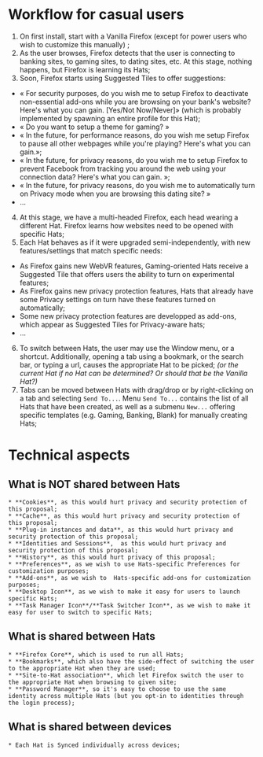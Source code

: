 
Workflow for casual users
=========================

1. On first install, start with a Vanilla Firefox (except for power users who wish to customize this manually) ;
2. As the user browses, Firefox detects that the user is connecting to banking sites, to gaming sites, to dating sites, etc. At this stage, nothing happens, but Firefox is learning its Hats;
3. Soon, Firefox starts using Suggested Tiles to offer suggestions: 
  * « For security purposes, do you wish me to setup Firefox to deactivate non-essential add-ons while you are browsing on your bank's website? Here's what you can gain. [Yes/Not Now/Never]» (which is probably implemented by spawning an entire profile for this Hat);
  * « Do you want to setup a theme for gaming? »
  * « In the future, for performance reasons, do you wish me setup Firefox to pause all other webpages while you're playing? Here's what you can gain.»;
  * « In the future, for privacy reasons, do you wish me to setup Firefox to prevent Facebook from tracking you around the web using your connection data? Here's what you can gain. »;
  * « In the future, for privacy reasons, do you wish me to automatically turn on Privacy mode when you are browsing this dating site? »
  * ...
4. At this stage, we have a multi-headed Firefox, each head wearing a different Hat. Firefox learns how websites need to be opened with specific Hats;
5. Each Hat behaves as if it were upgraded semi-independently, with new features/settings that match specific needs:
  * As Firefox gains new WebVR features, Gaming-oriented Hats receive a Suggested Tile that offers users the ability to turn on experimental features;
  * As Firefox gains new privacy protection features, Hats that already have some Privacy settings on turn have these features turned on automatically;
  * Some new privacy protection features are developped as add-ons, which appear as Suggested Tiles for Privacy-aware hats;
  * ...
6. To switch between Hats, the user may use the Window menu, or a shortcut. Additionally, opening a tab using a bookmark, or the search bar, or typing a url, causes the appropriate Hat to be picked;
   _(or the current Hat if no Hat can be determined? Or should that be the Vanilla Hat?)_
7. Tabs can be moved between Hats with drag/drop or by right-clicking on a tab and selecting `Send To...`. Menu `Send To...` contains the list of all Hats that have been created, as well as a submenu `New...` offering specific templates (e.g. Gaming, Banking, Blank) for manually creating Hats;
  

  Technical aspects
  =================
  What is NOT shared between Hats
  -------------------------------
    * **Cookies**, as this would hurt privacy and security protection of this proposal;
    * **Cache**, as this would hurt privacy and security protection of this proposal;
    * **Plug-in instances and data**, as this would hurt privacy and security protection of this proposal;
    * **Identities and Sessions**,  as this would hurt privacy and security protection of this proposal;
    * **History**, as this would hurt privacy of this proposal;
    * **Preferences**, as we wish to use Hats-specific Preferences for customization purposes;
    * **Add-ons**, as we wish to  Hats-specific add-ons for customization purposes;
    * **Desktop Icon**, as we wish to make it easy for users to launch specific Hats;
    * **Task Manager Icon**/**Task Switcher Icon**, as we wish to make it easy for user to switch to specific Hats;
    

  What is shared between Hats
  ---------------------------
    * **Firefox Core**, which is used to run all Hats;
    * **Bookmarks**, which also have the side-effect of switching the user to the appropriate Hat when they are used;
    * **Site-to-Hat association**, which let Firefox switch the user to the appropriate Hat when browsing to given site;
    * **Password Manager**, so it's easy to choose to use the same identity across multiple Hats (but you opt-in to identities through the login process);


  What is shared between devices
  ------------------------------
    * Each Hat is Synced individually across devices;
